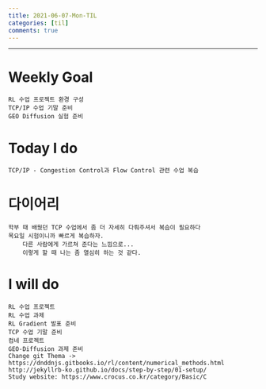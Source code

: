 ```yaml
---
title: 2021-06-07-Mon-TIL
categories: [til]
comments: true
---
```

-------------------------------------------------------------------------------

# Weekly Goal
```
RL 수업 프로젝트 환경 구성
TCP/IP 수업 기말 준비
GEO Diffusion 실험 준비
```

# Today I do
```
TCP/IP - Congestion Control과 Flow Control 관련 수업 복습
```

# 다이어리
```
학부 때 배웠던 TCP 수업에서 좀 더 자세히 다뤄주셔서 복습이 필요하다
목요일 시험이니까 빠르게 복습하자.
    다른 사람에게 가르쳐 준다는 느낌으로...
    이렇게 할 때 나는 좀 열심히 하는 것 같다.
```

# I will do
```
RL 수업 프로젝트
RL 수업 과제
RL Gradient 발표 준비
TCP 수업 기말 준비
컴네 프로젝트
GEO-Diffusion 과제 준비
Change git Thema -> https://dnddnjs.gitbooks.io/rl/content/numerical_methods.html
http://jekyllrb-ko.github.io/docs/step-by-step/01-setup/
Study website: https://www.crocus.co.kr/category/Basic/C
```

